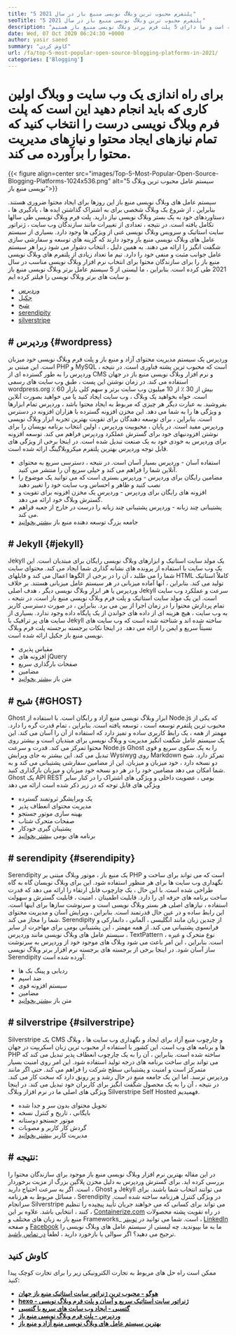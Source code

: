 ```yaml
---
title: "5 پلتفرم محبوب ترین وبلاگ نویسی منبع باز در سال 2021" 
seoTitle: "5 پلتفرم محبوب ترین وبلاگ نویسی منبع باز در سال 2021" 
description: "تیم ما لیست گسترده ای از ابزارهای وبلاگ نویسی و مدیریت محتوا را پشت سر گذاشته است و ما دارای 5 پلت فرم برتر وبلاگ نویسی منبع باز هستیم." 
date: Wed, 07 Oct 2020 06:24:30 +0000
author: yasir saeed
summary: "کاوش کردن" 
url: /fa/top-5-most-popular-open-source-blogging-platforms-in-2021/
categories: ['Blogging']
---
```


# برای راه اندازی یک وب سایت و وبلاگ اولین کاری که باید انجام دهید این است که پلت فرم وبلاگ نویسی درست را انتخاب کنید که تمام نیازهای ایجاد محتوا و نیازهای مدیریت محتوا را برآورده می کند.

{{< figure align=center src="images/Top-5-Most-Popular-Open-Source-Blogging-Platforms-1024x536.png" alt="5 سیستم عامل محبوب ترین وبلاگ نویسی منبع باز">}}

سیستم عامل های وبلاگ نویسی منبع باز این روزها برای ایجاد محتوا ضروری هستند. بنابراین ، از شروع یک وبلاگ شخصی برای به اشتراک گذاشتن ایده ها ، یادگیری ها ، دستاوردهای خود به یک بستر وبلاگ نویسی نیاز دارید. پلت فرم وبلاگ نویسی طی سالها تکامل یافته است. در نتیجه ، تعدادی از تغییرات مانند سازندگان وب سایت ، ژنراتور سایت استاتیک و سرویس وبلاگ نویسی غنی از ویژگی ها وجود دارد.
بسیاری از سیستم عامل های وبلاگ نویسی منبع باز وجود دارند که گزینه های توسعه و سفارشی سازی شگفت انگیز را ارائه می دهند. به همین دلیل ، انتخاب دشوار می شود زیرا هر سیستم عامل جوانب مثبت و منفی خود را دارد. تیم ما تعداد زیادی از پلتفرم های وبلاگ نویسی منبع باز را برای سازندگان محتوا برای انتخاب نرم افزار وبلاگ نویسی مناسب در سال 2021 طی کرده است. بنابراین ، ما لیستی از 5 سیستم عامل برتر وبلاگ نویسی منبع باز و سایت های برتر وبلاگ نویسی را فیلتر کرده ایم.
  * [وردپرس][1]
  * [جکیل][2]
  * [شبح][3]
  * [serendipity][4]
  * [silverstripe][5]

## # **وردپرس** {#wordpress}
وردپرس یک سیستم مدیریت محتوای آزاد و منبع باز و پلت فرم وبلاگ نویسی خود میزبان است. این مبتنی بر PHP و MySQL است که محبوب ترین پشته فناوری است. در نتیجه ، وردپرس را به طور گسترده ای از CMS و نرم افزار وبلاگ نویسی منبع باز در جهان استفاده می کند. در زمان نوشتن این پست ، طبق وب سایت های رسمی wordpress.org بیش از 30 ٪ از 10 میلیون وب سایت برتر و سهم کلی بازار 60 ٪ است.
خواه بخواهید یک وبلاگ ، وب سایت ایجاد کنید یا می خواهید بصورت آنلاین بفروشید. به عبارت دیگر هر چیزی که مربوط به ایجاد محتوا باشد ، وردپرس تمام ابزارها و ویژگی ها را به شما می دهد. این مخزن افزونه گسترده با هزاران افزونه در دسترس است. بنابراین ، برای توسعه دهندگان برای تقویت بهترین تجربه ابزار وبلاگ نویسی وردپرس مفید است.
در پایان ، محبوبیت وردپرس ، اولین انتخاب برنامه نویسان را برای نوشتن افزودنیهای خود برای گسترش عملکرد وردپرس فراهم می کند. توسعه افزونه برای وردپرس به خودی خود به یک صنعت تبدیل شده است.
در اینجا برخی از ویژگی های قابل توجه وردپرس بهترین پلتفرم میکروبلاگینگ ارائه شده است.
  * استفاده آسان - وردپرس بسیار آسان است. در نتیجه ، دسترسی سریع به محتوای آنلاین شما را فراهم می کند و خیلی سریع آن را منتشر می کنید.
  * مضامین رایگان برای وردپرس - وردپرس بستری است که می توانید یک موضوع را نصب کنید و ظاهر و احساس وب سایت خود را تغییر دهید
  * افزونه های رایگان برای وردپرس - وردپرس یک مخزن افزونه برای تقویت و گسترش وبلاگ خود ارائه می دهد.
  * پشتیبانی چند زبانه - وردپرس پشتیبانی چند زبانه را درست در خارج از جعبه فراهم می کند.
  * جامعه بزرگ توسعه دهنده منبع باز
    [بیشتر بخوانید][6]

## # **Jekyll** {#jekyll}
Jekyll یک مولد سایت استاتیک و ابزارهای وبلاگ نویسی رایگان برای مبتدیان است. این یک وب سایت با استفاده از پرونده های نشانه گذاری شما ایجاد می کند. محتوای سایت شما را می طلبد ، آن را در برخی از الگوها اعمال می کند و فایلهای HTML کاملاً استاتیک تولید می کند. بنابراین ، آنها آماده میزبانی در هر سیستم عامل میزبانی هستند.
بر خلاف وردپرس یا هر ابزار وبلاگ نویسی دیگر ، هدف اصلی Jekyll سرعت و عملکرد وب سایت است. این یک مولد سایت استاتیک و پلت فرم وبلاگ نویسی منبع باز است. در نتیجه ، تمام پردازش محتوا را در زمان اجرا از بین می برد. بنابراین ، در صورت دسترسی کاربر به وب سایت ، هیچ هزینه ای از داده های خواندن از یک پایگاه داده وجود ندارد. بسیاری از سایت های پر ترافیک با Jekyll ساخته شده اند و شناخته شده است که وب سایت های نسبتاً سریع و ایمن را ارائه می دهد.
در اینجا نکات برجسته برجسته پلت فرم وبلاگ نویسی منبع باز جکیل ارائه شده است.
  * مقیاس پذیری
  * افزونه های jQuery
  * صفحات بارگذاری سریع
  * مضامین
  * متن باز
    [بیشتر بخوانید][7]

## # **شبح** {#GHOST}
Ghost ابزار وبلاگ نویسی منبع آزاد و رایگان است. با استفاده از Node.js که یکی از محبوب ترین پلتفرم توسعه است ، توسعه یافته است. بنابراین ، تمام قدرت گره را دارد. مهمتر از همه ، یک رابط کاربری ساده و تمیز دارد که استفاده از آن را آسان می کند. این یک سیستم عامل شگفت انگیز مدیریت و وبلاگ نویسی برای مبتدیان است و بیشتر روی محتوا تمرکز می کند.
قدرت و سرعت Node.js Ghost را به یک سکوی سریع و قوی تبدیل می کند. این بیشتر به جای ویرایش Wysiwyg روی Markdown تمرکز دارد. شبح دو نسخه دارد ، خود میزبان و میزبان. این از مضامین سفارشی پشتیبانی می کند و به شما امکان می دهد مضامین خود را در هر دو نسخه خود میزبان و میزبان بارگذاری کنید.
Ghost یک API REST بومی ، عضویت داخلی و ویژگی های اشتراک را در کنار سایر ویژگی های قابل توجه که در زیر ذکر شده است ارائه می دهد
  * یک ویرایشگر ثروتمند گسترده
  * مدیریت محتوای انعطاف پذیر
  * بهینه سازی موتور جستجو
  * صفحات متحرک شتاب
  * پشتیبان گیری خودکار
  * برنامه های بومی
    [بیشتر بخوانید][8]

## # **serendipity** {#serendipity}
Serendipity یک منبع باز ، موتور وبلاگ مبتنی بر PHP است که می تواند برای ساخت و نگهداری وب سایت ها برای هر منظور استفاده شود. این برای وبلاگ نویسان گاه به گاه طراحی شده است. با این حال ، یک چارچوب قابل ارتقاء را ارائه می دهد که قدرت ساخت برنامه های حرفه ای را دارد.
قابلیت اطمینان ، امنیت ، قابلیت گسترش و سهولت استفاده ، نیازهای اصلی هر بستر وبلاگ نویسی است و سرنوشت سازها برای اینها است. این رابط ساده و در عین حال قدرتمند است. بنابراین ، ویرایش آسان و مدیریت محتوای شما را مجاز می کند.
Serendipity از چندین زبان مانند انگلیسی ، آلمانی ، دانمارکی و فرانسوی پشتیبانی می کند. از همه مهمتر ، این پشتیبانی بومی برای مهاجرت از سایر سیستم عامل های وبلاگ نویسی مانند وردپرس ، TextPattern ، نوع متحرک و غیره است. بنابراین ، این امر باعث می شود وبلاگ های موجود خود از وردپرس به سرنوشت ساز آسان شود.
در اینجا برخی از برجسته های برجسته نرم افزار برتر وبلاگ نویسی Serendipity آورده شده است.
  * ردیابی و پینگ بک ها
  * ضد اسپم
  * سیستم افزونه قوی
  * مضامین
  * متن باز
    [بیشتر بخوانید][9]

## # **silverstripe** {#silverstripe}
Silverstripe یک CMS و چارچوب منبع آزاد برای ایجاد و نگهداری وب سایت ها ، وبلاگ ها و برنامه های وب است. این کشور با استفاده از محبوب ترین زبان اسکریپت در جهان PHP ساخته شده است. بنابراین ، آن را به یک چارچوب انعطاف پذیر تبدیل می کند که می تواند برای ساخت برنامه های درجه تولید استفاده شود.
این امر روی امنیت بسیار متمرکز است و امنیت و پشتیبانی سطح شرکت را فراهم می کند. حتی اگر مانند وردپرس نرسد. اما این یک جامعه منبع در حال رشد و پر رونق دارد که سخت کار می کند. در نتیجه ، آن را به یک محصول شگفت انگیز برای کاربران خود تبدیل می کند.
در اینجا ویژگی های اصلی ما در نرم افزار وبلاگ Silverstripe Self Hosted فهمیدیم.
  * تحویل محتوای بدون سر و جدا شده
  * بایگانی ، تاریخ و کنترل نسخه
  * موتور جستجو دوستانه
  * گردش کار کاربر و مصوبات
  * مدیریت کاربر
    [بیشتر بخوانید][10]

## # نتیجه:
در این مقاله بهترین نرم افزار وبلاگ نویسی منبع باز موجود برای سازندگان محتوا را بررسی کرده اید. برای گسترش وردپرس به دلیل مخزن پلاگین بزرگ از مزیت برخوردار است. اگر به سرعت احتیاج دارید ، Ghost و Jekyll می توانند انتخاب شما باشند. برای مسائل مربوط به هرزنامه ، Serendipity در ویژگی کنترل هرزنامه ساخته شده است. سرانجام Silverstripe می تواند برای کسانی که می خواهند جریان تأیید پیچیده را تنظیم کنند ، انتخابی باشد.
علاوه بر این ، [Containerize.com][11] در راه تقویت پشته محصولات منبع باز به زبان های مختلف و Frameworks_ است. شما می توانید در [توییتر][12] ، [LinkedIn][13] و صفحه [Facebook][14] ما به ما بپیوندید. چه لیستی از سیستم عامل های وبلاگ نویسی را ترجیح می دهید؟ اگر سوالی یا بازخورد دارید ، لطفاً [در تماس باشید][15].

## کاوش کنید
ممکن است راه حل های مربوط به تجارت الکترونیکی زیر را برای تجارت کوچک پیدا کنید:
* [**هوگو - محبوب ترین ژنراتور سایت استاتیک منبع باز جهان**][16]
* [**hexo - ژنراتور سایت استاتیک سریع و آسان و پلت فرم وبلاگ نویسی**][17]
* [**گتسبی - ایجاد وب سایت های سریع با گتسبی**][18]
* **[وردپرس - پلت فرم وبلاگ نویسی منبع باز][19]**
* **[بهترین سیستم عامل های وبلاگ نویسی منبع آزاد و منبع باز][20]**

  
[1]: #wordpress
[2]: #jekyll
[3]: #ghost
[4]: #serendipity
[5]: #silverstripe
[6]: https://products.containerize.com/blogging/wordpress
[7]: https://products.containerize.com/blogging/jekyll
[8]: https://products.containerize.com/blogging/ghost
[9]: https://products.containerize.com/blogging/serendipity
[10]: https://products.containerize.com/blogging/silverstripe
[11]: https://www.containerize.com/
[12]: https://twitter.com/containerize_co
[13]: https://www.linkedin.com/company/containerize/
[14]: http://facebook.com/containerize
[15]: mailto:yasir.saeed@aspose.com
[16]: https://products.containerize.com/blogging/hugo/
[17]: https://products.containerize.com/blogging/hexo/
[18]: https://products.containerize.com/blogging/gatsby/
[19]: https://products.containerize.com/blogging/wordpress/
[20]: https://products.containerize.com/blogging/
